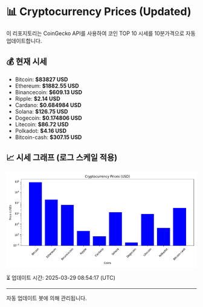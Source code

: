 
# 📊 Cryptocurrency Prices (Updated)

이 리포지토리는 CoinGecko API를 사용하여 코인 TOP 10 시세를 10분가격으로 자동 업데이트합니다.

## 💰 현재 시세
- Bitcoin: **$83827 USD**
- Ethereum: **$1882.55 USD**
- Binancecoin: **$609.13 USD**
- Ripple: **$2.14 USD**
- Cardano: **$0.684984 USD**
- Solana: **$126.75 USD**
- Dogecoin: **$0.174806 USD**
- Litecoin: **$86.72 USD**
- Polkadot: **$4.16 USD**
- Bitcoin-cash: **$307.15 USD**

## 📈 시세 그래프 (로그 스케일 적용)
![Crypto Prices](crypto_prices.png)

⏳ 업데이트 시간: 2025-03-29 08:54:17 (UTC)

---
자동 업데이트 봇에 의해 관리됩니다.
